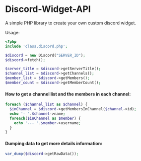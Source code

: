 # Discord-Widget-API
A simple PHP library to create your own custom discord widget.

Usage:

```PHP
<?php
include 'class.discord.php';

$discord = new Discord("SERVER_ID");
$discord->fetch();

$server_title = $discord->getServerTitle();
$channel_list = $discord->getChannels();
$member_list = $discord->getMembers();
$member_count = $discord->getMemberCount();
```


#### How to get a channel list and the members in each channel:

```PHP
foreach ($channel_list as $channel) {
  $inChannel = $discord->getMembersInChannel($channel->id);
  echo '- '.$channel->name;
  foreach($inChannel as $member) {
    echo '--- '.$member->username;  
  }
}
```
#### Dumping data to get more details information:

```PHP
var_dump($discord->getRawData());
```
